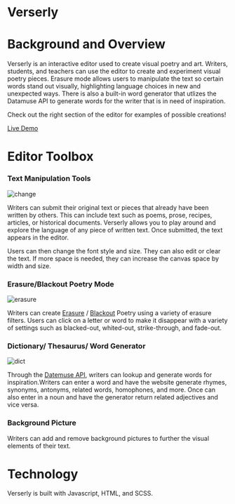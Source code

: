 # Verserly

# Background and Overview

Verserly is an interactive editor used to create visual poetry and art. Writers, students, and teachers can use the editor to create and experiment visual poetry pieces. Erasure mode allows users to manipulate the text so certain words stand out visually, highlighting language choices in new and unexpected ways. There is also a built-in word generator that utlizes the Datamuse API to generate words for the writer that is in need of inspiration. 

Check out the right section of the editor for examples of possible creations!

[Live Demo](https://dch21.github.io/verserly/)

# Editor Toolbox

### Text Manipulation Tools

![change](/images/text_change.gif)

Writers can submit their original text or pieces that already have been written by others. This can include text such as poems, prose, recipes, articles, or historical documents. Verserly allows you to play around and explore the language of any piece of written text. Once submitted, the text appears in the editor. 

Users can then change the font style and size. They can also edit or clear the text. If more space is needed, they can increase the canvas space by width and size. 

### Erasure/Blackout Poetry Mode

![erasure](/images/mode.gif)

Writers can create [Erasure](https://poets.org/glossary/erasure) / [Blackout](https://trishhopkinson.com/2018/06/10/6-styles-of-erasure-poetry-guest-blog-post-by-erin-dorney/) Poetry using a variety of erasure filters. Users can click on a letter or word to make it disappear with a variety of settings such as blacked-out, whited-out, strike-through, and fade-out. 

### Dictionary/ Thesaurus/ Word Generator

![dict](/images/mode.gif)

Through the [Datemuse API](https://www.datamuse.com/api/), writers can lookup and generate words for inspiration.Writers can enter a word and have the website generate rhymes, synonyms, antonyms, related words, homophones, and more. Once can also enter in a noun and have the generator return related adjectives and vice versa. 

### Background Picture

Writers can add and remove background pictures to further the visual elements of their text. 

# Technology

Verserly is built with Javascript, HTML, and SCSS.
 
